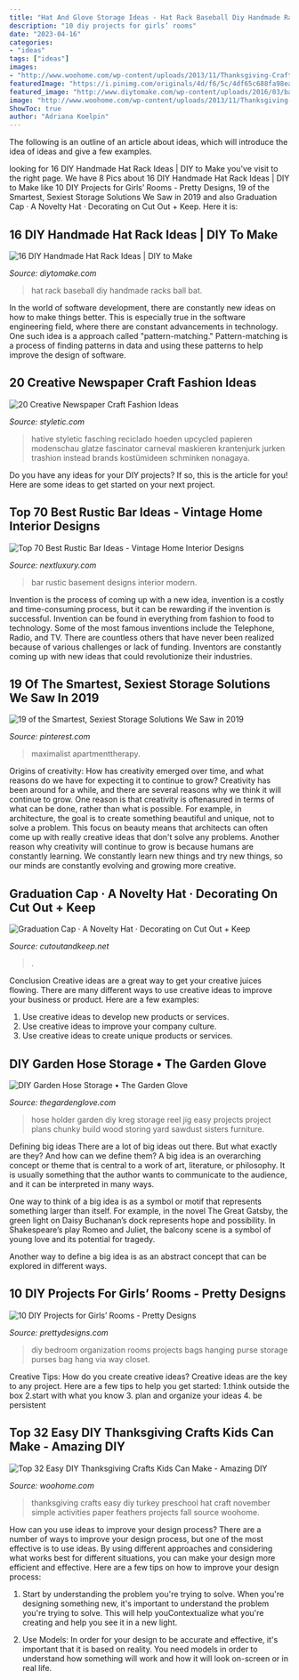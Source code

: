 ```yaml
---
title: "Hat And Glove Storage Ideas - Hat Rack Baseball Diy Handmade Racks Ball Bat"
description: "10 diy projects for girls’ rooms"
date: "2023-04-16"
categories:
- "ideas"
tags: ["ideas"]
images:
- "http://www.woohome.com/wp-content/uploads/2013/11/Thanksgiving-Crafts-Kids-Can-Make-23.jpg"
featuredImage: "https://i.pinimg.com/originals/4d/f6/5c/4df65c688fa98eac1706b45a56b1383c.png"
featured_image: "http://www.diytomake.com/wp-content/uploads/2016/03/base-ball-prg-hat-rack.jpg"
image: "http://www.woohome.com/wp-content/uploads/2013/11/Thanksgiving-Crafts-Kids-Can-Make-23.jpg"
ShowToc: true
author: "Adriana Koelpin"
---
```



The following is an outline of an article about ideas, which will introduce the idea of ideas and give a few examples.

	

		
looking for 16 DIY Handmade Hat Rack Ideas | DIY to Make you've visit to the right page. We have 8 Pics about 16 DIY Handmade Hat Rack Ideas | DIY to Make like 10 DIY Projects for Girls’ Rooms - Pretty Designs, 19 of the Smartest, Sexiest Storage Solutions We Saw in 2019 and also Graduation Cap · A Novelty Hat · Decorating on Cut Out + Keep. Here it is:
		
    
## 16 DIY Handmade Hat Rack Ideas | DIY To Make

<img loading=lazy src="http://www.diytomake.com/wp-content/uploads/2016/03/base-ball-prg-hat-rack.jpg" onerror="this.onerror=null;this.src='https://tse1.mm.bing.net/th?id=OIP.bJLqRv4PWWrb7Zx089R8lAHaGE&amp;pid=15.1';" alt="16 DIY Handmade Hat Rack Ideas | DIY to Make">

_Source: diytomake.com_

>hat rack baseball diy handmade racks ball bat. 

	

In the world of software development, there are constantly new ideas on how to make things better. This is especially true in the software engineering field, where there are constant advancements in technology. One such idea is a approach called "pattern-matching." Pattern-matching is a process of finding patterns in data and using these patterns to help improve the design of software.

    
## 20 Creative Newspaper Craft Fashion Ideas

<img loading=lazy src="https://styletic.com/wp-content/uploads/2014/10/newspaper-craft-fashion-ideas/6-creative-newspaper-craft-fashion-ideas.jpg" onerror="this.onerror=null;this.src='https://tse3.mm.bing.net/th?id=OIP.puN1sfQ-oYajQ4_Fnp4ZNgHaMK&amp;pid=15.1';" alt="20 Creative Newspaper Craft Fashion Ideas">

_Source: styletic.com_

>hative styletic fasching reciclado hoeden upcycled papieren modenschau glatze fascinator carneval maskieren krantenjurk jurken trashion instead brands kostümideen schminken nonagaya. 

	

Do you have any ideas for your DIY projects? If so, this is the article for you! Here are some ideas to get started on your next project.

    
## Top 70 Best Rustic Bar Ideas - Vintage Home Interior Designs

<img loading=lazy src="http://nextluxury.com/wp-content/uploads/basement-small-rustic-bar-ideas.jpg" onerror="this.onerror=null;this.src='https://tse3.mm.bing.net/th?id=OIP.d4rzv45Vq7UruILYM7eHigAAAA&amp;pid=15.1';" alt="Top 70 Best Rustic Bar Ideas - Vintage Home Interior Designs">

_Source: nextluxury.com_

>bar rustic basement designs interior modern. 

	

Invention is the process of coming up with a new idea, invention is a costly and time-consuming process, but it can be rewarding if the invention is successful. Invention can be found in everything from fashion to food to technology. Some of the most famous inventions include the Telephone, Radio, and TV. There are countless others that have never been realized because of various challenges or lack of funding. Inventors are constantly coming up with new ideas that could revolutionize their industries.

    
## 19 Of The Smartest, Sexiest Storage Solutions We Saw In 2019

<img loading=lazy src="https://i.pinimg.com/originals/4d/f6/5c/4df65c688fa98eac1706b45a56b1383c.png" onerror="this.onerror=null;this.src='https://tse2.mm.bing.net/th?id=OIP.aSSJdiEfRz5PZvptRX2CjAHaLH&amp;pid=15.1';" alt="19 of the Smartest, Sexiest Storage Solutions We Saw in 2019">

_Source: pinterest.com_

>maximalist apartmenttherapy. 

	

Origins of creativity: How has creativity emerged over time, and what reasons do we have for expecting it to continue to grow?
Creativity has been around for a while, and there are several reasons why we think it will continue to grow. One reason is that creativity is oftenasured in terms of what can be done, rather than what is possible. For example, in architecture, the goal is to create something beautiful and unique, not to solve a problem. This focus on beauty means that architects can often come up with really creative ideas that don't solve any problems. Another reason why creativity will continue to grow is because humans are constantly learning. We constantly learn new things and try new things, so our minds are constantly evolving and growing more creative.

    
## Graduation Cap · A Novelty Hat · Decorating On Cut Out + Keep

<img loading=lazy src="https://images.coplusk.net/project_images/52740/image/122_1273738769.jpg" onerror="this.onerror=null;this.src='https://tse1.mm.bing.net/th?id=OIP.WcM-NM7E8BDJjxX6RWr7gAHaFj&amp;pid=15.1';" alt="Graduation Cap · A Novelty Hat · Decorating on Cut Out + Keep">

_Source: cutoutandkeep.net_

>. 

	

Conclusion
Creative ideas are a great way to get your creative juices flowing. There are many different ways to use creative ideas to improve your business or product. Here are a few examples:
1. Use creative ideas to develop new products or services.
2. Use creative ideas to improve your company culture.
3. Use creative ideas to create unique products or services.

    
## DIY Garden Hose Storage • The Garden Glove

<img loading=lazy src="https://www.thegardenglove.com/wp-content/uploads/2014/01/Hose_Holder-2.jpg" onerror="this.onerror=null;this.src='https://tse2.mm.bing.net/th?id=OIP.-wDNKgFf5IIDah6AqCj_ZwHaLG&amp;pid=15.1';" alt="DIY Garden Hose Storage • The Garden Glove">

_Source: thegardenglove.com_

>hose holder garden diy kreg storage reel jig easy projects project plans chunky build wood storing yard sawdust sisters furniture. 

	

Defining big ideas
There are a lot of big ideas out there. But what exactly are they? And how can we define them?
A big idea is an overarching concept or theme that is central to a work of art, literature, or philosophy. It is usually something that the author wants to communicate to the audience, and it can be interpreted in many ways.

One way to think of a big idea is as a symbol or motif that represents something larger than itself. For example, in the novel The Great Gatsby, the green light on Daisy Buchanan’s dock represents hope and possibility. In Shakespeare’s play Romeo and Juliet, the balcony scene is a symbol of young love and its potential for tragedy.

Another way to define a big idea is as an abstract concept that can be explored in different ways.

    
## 10 DIY Projects For Girls’ Rooms - Pretty Designs

<img loading=lazy src="http://www.prettydesigns.com/wp-content/uploads/2014/10/Bedroom-Organization.jpg" onerror="this.onerror=null;this.src='https://tse4.mm.bing.net/th?id=OIP.DNxoij5u2GTClTgMgwrZEQHaLZ&amp;pid=15.1';" alt="10 DIY Projects for Girls’ Rooms - Pretty Designs">

_Source: prettydesigns.com_

>diy bedroom organization rooms projects bags hanging purse storage purses bag hang via way closet. 

	

Creative Tips: How do you create creative ideas?
Creative ideas are the key to any project. Here are a few tips to help you get started: 
1.think outside the box 
2.start with what you know 
3. plan and organize your ideas 
4. be persistent 

    
## Top 32 Easy DIY Thanksgiving Crafts Kids Can Make - Amazing DIY

<img loading=lazy src="http://www.woohome.com/wp-content/uploads/2013/11/Thanksgiving-Crafts-Kids-Can-Make-23.jpg" onerror="this.onerror=null;this.src='https://tse2.mm.bing.net/th?id=OIP.V6_dBzJFu3stXDh_TdnQhQHaJ4&amp;pid=15.1';" alt="Top 32 Easy DIY Thanksgiving Crafts Kids Can Make - Amazing DIY">

_Source: woohome.com_

>thanksgiving crafts easy diy turkey preschool hat craft november simple activities paper feathers projects fall source woohome. 

	

How can you use ideas to improve your design process?
There are a number of ways to improve your design process, but one of the most effective is to use ideas. By using different approaches and considering what works best for different situations, you can make your design more efficient and effective. Here are a few tips on how to improve your design process:
1. Start by understanding the problem you're trying to solve. When you're designing something new, it's important to understand the problem you're trying to solve. This will help youContextualize what you're creating and help you see it in a new light.

2. Use Models: In order for your design to be accurate and effective, it's important that it is based on reality. You need models in order to understand how something will work and how it will look on-screen or in real life.

